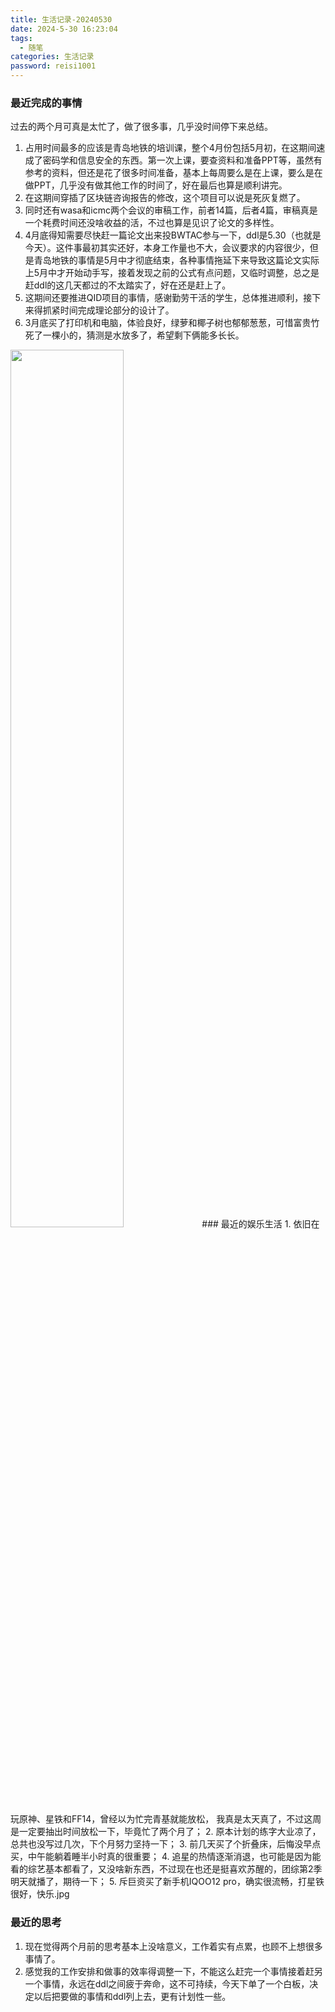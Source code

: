 ```yaml
---
title: 生活记录-20240530
date: 2024-5-30 16:23:04
tags:
  - 随笔
categories: 生活记录
password: reisi1001
---
```

### 最近完成的事情
过去的两个月可真是太忙了，做了很多事，几乎没时间停下来总结。
1. 占用时间最多的应该是青岛地铁的培训课，整个4月份包括5月初，在这期间速成了密码学和信息安全的东西。第一次上课，要查资料和准备PPT等，虽然有参考的资料，但还是花了很多时间准备，基本上每周要么是在上课，要么是在做PPT，几乎没有做其他工作的时间了，好在最后也算是顺利讲完。
2. 在这期间穿插了区块链咨询报告的修改，这个项目可以说是死灰复燃了。
3. 同时还有wasa和icmc两个会议的审稿工作，前者14篇，后者4篇，审稿真是一个耗费时间还没啥收益的活，不过也算是见识了论文的多样性。
4. 4月底得知需要尽快赶一篇论文出来投BWTAC参与一下，ddl是5.30（也就是今天）。这件事最初其实还好，本身工作量也不大，会议要求的内容很少，但是青岛地铁的事情是5月中才彻底结束，各种事情拖延下来导致这篇论文实际上5月中才开始动手写，接着发现之前的公式有点问题，又临时调整，总之是赶ddl的这几天都过的不太踏实了，好在还是赶上了。
5. 这期间还要推进QID项目的事情，感谢勤劳干活的学生，总体推进顺利，接下来得抓紧时间完成理论部分的设计了。
6. 3月底买了打印机和电脑，体验良好，绿萝和椰子树也郁郁葱葱，可惜富贵竹死了一棵小的，猜测是水放多了，希望剩下俩能多长长。
<img src="https://github.com/likun1208/image/blob/master/daily-2.jpg?raw=true" width = 60%>
### 最近的娱乐生活
1. 依旧在玩原神、星铁和FF14，曾经以为忙完青基就能放松， 我真是太天真了，不过这周是一定要抽出时间放松一下，毕竟忙了两个月了；
2. 原本计划的练字大业凉了，总共也没写过几次，下个月努力坚持一下；
3. 前几天买了个折叠床，后悔没早点买，中午能躺着睡半小时真的很重要；
4. 追星的热情逐渐消退，也可能是因为能看的综艺基本都看了，又没啥新东西，不过现在也还是挺喜欢苏醒的，团综第2季明天就播了，期待一下；
5. 斥巨资买了新手机IQOO12 pro，确实很流畅，打星铁很好，快乐.jpg

### 最近的思考
1. 现在觉得两个月前的思考基本上没啥意义，工作着实有点累，也顾不上想很多事情了。
2. 感觉我的工作安排和做事的效率得调整一下，不能这么赶完一个事情接着赶另一个事情，永远在ddl之间疲于奔命，这不可持续，今天下单了一个白板，决定以后把要做的事情和ddl列上去，更有计划性一些。
